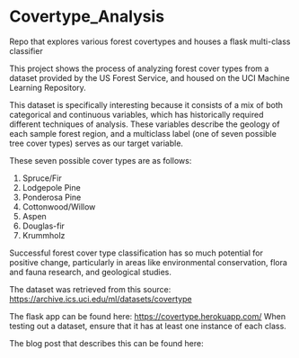 # Covertype_Analysis
Repo that explores various forest covertypes and houses a flask multi-class classifier

This project shows the process of analyzing forest cover types from a dataset provided by the US Forest Service, and housed on the UCI Machine Learning Repository.
 
This dataset is specifically interesting because it consists of a mix of both categorical and continuous variables, which has historically required different techniques of analysis. These variables describe the geology of each sample forest region, and a multiclass label (one of seven possible tree cover types) serves as our target variable. 

These seven possible cover types are as follows: 
1. Spruce/Fir
2. Lodgepole Pine
3. Ponderosa Pine
4. Cottonwood/Willow
5. Aspen
6. Douglas-fir
7. Krummholz

Successful forest cover type classification has so much potential for positive change, particularly in areas like environmental conservation, flora and fauna research, and geological studies. 

The dataset was retrieved from this source: https://archive.ics.uci.edu/ml/datasets/covertype

The flask app can be found here: https://covertype.herokuapp.com/ 
When testing out a dataset, ensure that it has at least one instance of each class. 

The blog post that describes this can be found here: 
